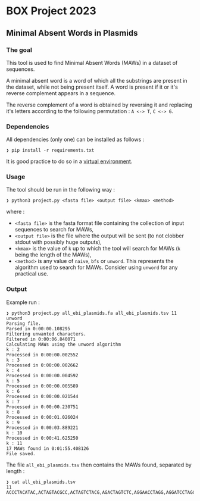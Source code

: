 # BOX Project 2023
## Minimal Absent Words in Plasmids

### The goal
This tool is used to find Minimal Absent Words (MAWs) in a dataset of sequences.

A minimal absent word is a word of which all the substrings are present in the dataset, while not being present itself. A word is present if it or it's reverse complement appears in a sequence.

The reverse complement of a word is obtained by reversing it and replacing it's letters according to the following permutation : 
`A <-> T`, `C <-> G`.


### Dependencies
All dependencies (only one) can be installed as follows : 
```shell
❯ pip install -r requirements.txt
```
It is good practice to do so in a [virtual environment](https://virtualenv.pypa.io/en/latest/).

### Usage
The tool should be run in the following way :
```shell
❯ python3 project.py <fasta file> <output file> <kmax> <method>
```
where :
+ `<fasta file>` is the fasta format file containing the collection of input sequences to search for MAWs,
+ `<output file>` is the file where the output will be sent (to not clobber stdout with possibly huge outputs),
+ `<kmax>` is the value of `k` up to which the tool will search for MAWs (`k` being the length of the MAWs),
+ `<method>` is any value of `naive`, `bfs` or `unword`. This represents the algorithm used to search for MAWs. Consider using `unword` for any practical use.

### Output
Example run :
```shell
❯ python3 project.py all_ebi_plasmids.fa all_ebi_plasmids.tsv 11 unword
Parsing file.
Parsed in 0:00:00.108295
Filtering unwanted characters.
Filtered in 0:00:06.840071
Calculating MAWs using the unword algorithm
k : 2
Processed in 0:00:00.002552
k : 3
Processed in 0:00:00.002662
k : 4
Processed in 0:00:00.004592
k : 5
Processed in 0:00:00.005589
k : 6
Processed in 0:00:00.021544
k : 7
Processed in 0:00:00.230751
k : 8
Processed in 0:00:01.026024
k : 9
Processed in 0:00:03.889221
k : 10
Processed in 0:00:41.625250
k : 11
17 MAWs found in 0:01:55.408126
File saved.
```

The file `all_ebi_plasmids.tsv` then contains the MAWs found, separated by length :
```shell
❯ cat all_ebi_plasmids.tsv
11	ACCCTACATAC,ACTAGTACGCC,ACTAGTCTACG,AGACTAGTCTC,AGGAACCTAGG,AGGATCCTAGG,AGGGTACCTTA,CACATACTAGG,CCTAGGCTAAG,CGGAACTAGTA,CTAGGGTCCTA,CTAGTTAGCCC,GGGCCCTAGAC,GGTCCCTAGTA,GTACTATCCTA,GTAGGCCTACA,TAGGGTCCTAA
```